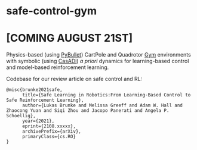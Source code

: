 # safe-control-gym

# [COMING AUGUST 21ST]

Physics-based (using [PyBullet](https://pybullet.org/wordpress/)) CartPole and Quadrotor [Gym](https://gym.openai.com) environments with symbolic (using [CasADi](https://web.casadi.org)) *a priori* dynamics for learning-based control and model-based reinforcement learning. 

Codebase for our review article on safe control and RL:

```
@misc{brunke2021safe,
      title={Safe Learning in Robotics:From Learning-Based Control to Safe Reinforcement Learning}, 
      author={Lukas Brunke and Melissa Greeff and Adam W. Hall and Zhaocong Yuan and Siqi Zhou and Jacopo Panerati and Angela P. Schoellig},
      year={2021},
      eprint={2108.xxxxx},
      archivePrefix={arXiv},
      primaryClass={cs.RO}
}
```

